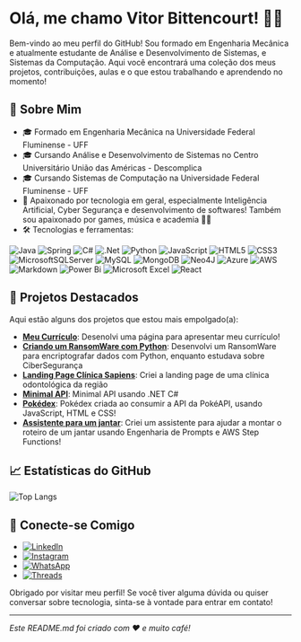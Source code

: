 # Olá, me chamo Vitor Bittencourt! ✌🏻

Bem-vindo ao meu perfil do GitHub! Sou formado em Engenharia Mecânica e atualmente estudante de Análise e Desenvolvimento de Sistemas, e Sistemas da Computação. Aqui você encontrará uma coleção dos meus projetos, contribuições, aulas e o que estou trabalhando e aprendendo no momento!

## 🚀 Sobre Mim

- 🎓 Formado em Engenharia Mecânica na Universidade Federal Fluminense - UFF
- 🎓 Cursando Análise e Desenvolvimento de Sistemas no Centro Universitário União das Américas - Descomplica
- 🎓 Cursando Sistemas de Computação na Universidade Federal Fluminense - UFF
- 🌟 Apaixonado por tecnologia em geral, especialmente Inteligência Artificial, Cyber Segurança e desenvolvimento de softwares! Também sou apaixonado por games, música e academia 💪🏻
- 🛠️ Tecnologias e ferramentas:

![Java](https://img.shields.io/badge/java-%23ED8B00.svg?style=for-the-badge&logo=openjdk&logoColor=white)
![Spring](https://img.shields.io/badge/spring-%236DB33F.svg?style=for-the-badge&logo=spring&logoColor=white)
![C#](https://img.shields.io/badge/c%23-%23239120.svg?style=for-the-badge&logo=csharp&logoColor=white)
![.Net](https://img.shields.io/badge/.NET-5C2D91?style=for-the-badge&logo=.net&logoColor=white)
![Python](https://img.shields.io/badge/python-3670A0?style=for-the-badge&logo=python&logoColor=ffdd54)
![JavaScript](https://img.shields.io/badge/javascript-%23323330.svg?style=for-the-badge&logo=javascript&logoColor=%23F7DF1E)
![HTML5](https://img.shields.io/badge/html5-%23E34F26.svg?style=for-the-badge&logo=html5&logoColor=white)
![CSS3](https://img.shields.io/badge/css3-%231572B6.svg?style=for-the-badge&logo=css3&logoColor=white)
![MicrosoftSQLServer](https://img.shields.io/badge/Microsoft%20SQL%20Server-CC2927?style=for-the-badge&logo=microsoft%20sql%20server&logoColor=white)
![MySQL](https://img.shields.io/badge/mysql-4479A1.svg?style=for-the-badge&logo=mysql&logoColor=white)
![MongoDB](https://img.shields.io/badge/MongoDB-%234ea94b.svg?style=for-the-badge&logo=mongodb&logoColor=white)
![Neo4J](https://img.shields.io/badge/Neo4j-008CC1?style=for-the-badge&logo=neo4j&logoColor=white)
![Azure](https://img.shields.io/badge/azure-%230072C6.svg?style=for-the-badge&logo=microsoftazure&logoColor=white)
![AWS](https://img.shields.io/badge/AWS-%23FF9900.svg?style=for-the-badge&logo=amazon-aws&logoColor=white)
![Markdown](https://img.shields.io/badge/markdown-%23000000.svg?style=for-the-badge&logo=markdown&logoColor=white)
![Power Bi](https://img.shields.io/badge/power_bi-F2C811?style=for-the-badge&logo=powerbi&logoColor=black)
![Microsoft Excel](https://img.shields.io/badge/Microsoft_Excel-217346?style=for-the-badge&logo=microsoft-excel&logoColor=white)
![React](https://img.shields.io/badge/react-%2320232a.svg?style=for-the-badge&logo=react&logoColor=%2361DAFB)

## 📂 Projetos Destacados

Aqui estão alguns dos projetos que estou mais empolgado(a):

- **[Meu Currículo](https://github.com/vitorVBD/meu-curriculo)**: Desenolvi uma página para apresentar meu currículo!
- **[Criando um RansomWare com Python](https://github.com/vitorVBD/criando-um-ransomware-com-python)**: Desenvolvi um RansomWare para encriptografar dados com Python, enquanto estudava sobre CiberSegurança
- **[Landing Page Clínica Sapiens](https://github.com/vitorVBD/landing-page-sapiens)**: Criei a landing page de uma clínica odontológica da região
- **[Minimal API](https://github.com/vitorVBD/minimal-api)**: Minimal API usando .NET C#
- **[Pokédex](https://github.com/vitorVBD/Pokedex)**: Pokédex criada ao consumir a API da PokéAPI, usando JavaScript, HTML e CSS!
- **[Assistente para um jantar](https://github.com/vitorVBD/assistente-de-jantar-AWS-StepFunctions)**: Criei um assistente para ajudar a montar o roteiro de um jantar usando Engenharia de Prompts e AWS Step Functions!

## 📈 Estatísticas do GitHub

![Top Langs](https://github-readme-stats.vercel.app/api/top-langs/?username=vitorVBD&layout=pie&theme=radical)

## 🤝 Conecte-se Comigo

- [![LinkedIn](https://img.shields.io/badge/linkedin-%230077B5.svg?style=for-the-badge&logo=linkedin&logoColor=white)](https://www.linkedin.com/in/vitor-bittencourt-8ab27bbb/)
- [![Instagram](https://img.shields.io/badge/Instagram-%23E4405F.svg?style=for-the-badge&logo=Instagram&logoColor=white)](https://www.instagram.com/vv_bittencourt/)
- [![WhatsApp](https://img.shields.io/badge/WhatsApp-25D366?style=for-the-badge&logo=whatsapp&logoColor=white)](https://wa.me/+5524992161353)
- [![Threads](https://img.shields.io/badge/Threads-000000?style=for-the-badge&logo=Threads&logoColor=white)](https://www.threads.net/@vv_bittencourt)

Obrigado por visitar meu perfil! Se você tiver alguma dúvida ou quiser conversar sobre tecnologia, sinta-se à vontade para entrar em contato! 

---

*Este README.md foi criado com ❤️ e muito café!*
